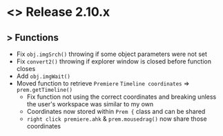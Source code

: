 # <> Release 2.10.x

## > Functions
- Fix `obj.imgSrch()` throwing if some object parameters were not set
- Fix `convert2()` throwing if explorer window is closed before function closes
- Add `obj.imgWait()`
- Moved function to retrieve `Premiere` `Timeline coordinates` => `prem.getTimeline()`
    - Fix function not using the correct coordinates and breaking unless the user's workspace was similar to my own
    - Coordinates now stored within `Prem {` class and can be shared
    - `right click premiere.ahk` & `prem.mousedrag()` now share those coordinates